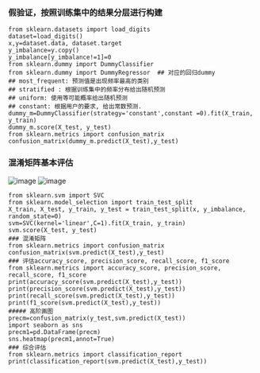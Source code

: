 ### 假验证，按照训练集中的结果分层进行构建
```
from sklearn.datasets import load_digits
dataset=load_digits()
x,y=dataset.data, dataset.target
y_imbalance=y.copy()
y_imbalance[y_imbalance!=1]=0
from sklearn.dummy import DummyClassifier
from sklearn.dummy import DummyRegressor  ## 对应的回归dummy
## most_frequent: 预测值是出现频率最高的类别
## stratified : 根据训练集中的频率分布给出随机预测
## uniform: 使用等可能概率给出随机预测
## constant: 根据用户的要求, 给出常数预测.
dummy_m=DummyClassifier(strategy='constant',constant =0).fit(X_train, y_train)
dummy_m.score(X_test, y_test)
from sklearn.metrics import confusion_matrix
confusion_matrix(dummy_m.predict(X_test),y_test)
```
### 混淆矩阵基本评估
![image](https://user-images.githubusercontent.com/41554601/180994030-905c4795-0928-442a-a789-88f098a90e07.png)
![image](https://user-images.githubusercontent.com/41554601/180994499-156daa90-6448-4119-a650-17cbaaee62f7.png)
```
from sklearn.svm import SVC
from sklearn.model_selection import train_test_split
X_train, X_test, y_train, y_test = train_test_split(x, y_imbalance, random_state=0)
svm=SVC(kernel='linear',C=1).fit(X_train, y_train)
svm.score(X_test, y_test)
### 混淆矩阵
from sklearn.metrics import confusion_matrix
confusion_matrix(svm.predict(X_test),y_test)
### 评估accuracy_score, precision_score, recall_score, f1_score
from sklearn.metrics import accuracy_score, precision_score, recall_score, f1_score
print(accuracy_score(svm.predict(X_test),y_test))
print(precision_score(svm.predict(X_test),y_test))
print(recall_score(svm.predict(X_test),y_test))
print(f1_score(svm.predict(X_test),y_test))
##### 高阶画图
precm=confusion_matrix(y_test,svm.predict(X_test))
import seaborn as sns
precm1=pd.DataFrame(precm)
sns.heatmap(precm1,annot=True)
### 综合评估
from sklearn.metrics import classification_report
print(classification_report(svm.predict(X_test),y_test))
```
